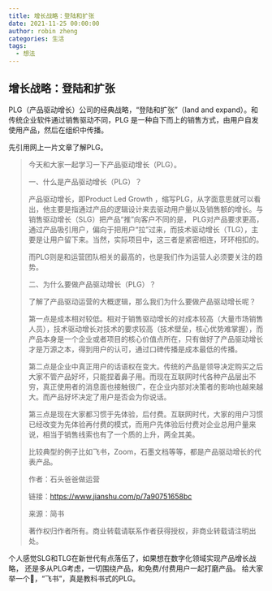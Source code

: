 ```yaml
---
title: 增长战略：登陆和扩张
date: 2021-11-25 00:00:00
author: robin zheng
categories: 生活
tags:
  - 想法
---
```

## 增长战略：登陆和扩张

PLG（产品驱动增长）公司的经典战略，“登陆和扩张”（land and expand）。和传统企业软件通过销售驱动不同，PLG 是一种自下而上的销售方式，由用户自发使用产品，然后在组织中传播。

先引用网上一片文章了解PLG。

> 今天和大家一起学习一下产品驱动增长（PLG）。
>
> 一、什么是产品驱动增长（PLG）？
>
> 产品驱动增长，即Product Led Growth ，缩写PLG，从字面意思就可以看出，他主要是指通过产品的逻辑设计来去驱动用户量以及销售额的增长。与销售驱动增长（SLG）把产品“推”向客户不同的是， PLG对产品要求更高，通过产品吸引用户，偏向于把用户“拉”过来，而技术驱动增长（TLG），主要是让用户留下来。当然，实际项目中，这三者是紧密相连，环环相扣的。
>
> 而PLG则是和运营团队相关的最高的，也是我们作为运营人必须要关注的趋势。
>
> 二、为什么要做产品驱动增长（PLG）？
>
> 了解了产品驱动运营的大概逻辑，那么我们为什么要做产品驱动增长呢？
>
> 第一点是成本相对较低。相对于销售驱动增长的对成本较高（大量市场销售人员），技术驱动增长对技术的要求较高（技术壁垒，核心优势难掌握），而产品本身是一个企业或者项目的核心价值点所在，只有做好了产品驱动增长才是万源之本，得到用户的认可，通过口碑传播是成本最低的传播。
>
> 第二点是企业中真正用户的话语权在变大。传统的产品是领导决定购买之后大家不管产品好坏，只能捏着鼻子用。而现在互联网时代各种产品层出不穷，真正使用者的消息面也接触很广，在企业内部对决策者的影响也越来越大。而产品好坏决定了用户是否会为你说话。
>
> 第三点是现在大家都习惯于先体验，后付费。互联网时代，大家的用户习惯已经改变为先体验再付费的模式，而用户先体验后付费对企业总用户量来说，相当于销售线索也有了一个质的上升，两全其美。
>
> 比较典型的例子比如飞书，Zoom，石墨文档等等，都是产品驱动增长的代表产品。
>
> 作者：石头爸爸做运营
>
> 链接：https://www.jianshu.com/p/7a90751658bc
>
> 来源：简书
>
> 著作权归作者所有。商业转载请联系作者获得授权，非商业转载请注明出处。

个人感觉SLG和TLG在新世代有点落伍了，如果想在数字化领域实现产品增长战略， 还是多从PLG考虑，一切围绕产品，和免费/付费用户一起打磨产品。 给大家举一个🌰，“飞书”，真是教科书式的PLG。